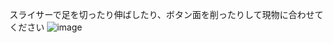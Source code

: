 スライサーで足を切ったり伸ばしたり、ボタン面を削ったりして現物に合わせてください
![image](https://github.com/gb7k/Day_Dream-Yume_Thermal-/assets/164740841/b38d20ef-c6a1-4244-bfcc-fc7b0c9981c8)
